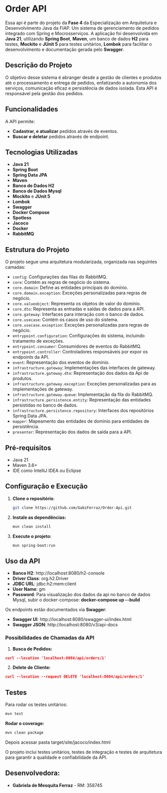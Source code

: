 # Order API
Essa api é parte do projeto da **Fase 4** da Especialização em Arquitetura e Desenvolvimento Java da FIAP.
Um sistema de gerenciamento de pedidos integrado com Spring e Mocrosserviços. A aplicação foi desenvolvida em **Java 21**,
utilizando **Spring Boot**, **Maven**, um banco de dados **H2** para testes, **Mockito** e **JUnit 5** para testes
unitários, **Lombok** para facilitar o desenvolvimento e documentação gerada pelo **Swagger**.

## Descrição do Projeto
O objetivo desse sistema é abranger desde a gestão de clientes e produtos até o processamento e entrega de pedidos,
enfatizando a autonomia dos serviços, comunicação eficaz e persistência de dados isolada. Esta API é responsável pela
gestão dos pedidos.

## Funcionalidades
A API permite:
- **Cadastrar, e atualizar** pedidos através de eventos.
- **Buscar e deletar** pedidos através de endpoint.

## Tecnologias Utilizadas
- **Java 21**
- **Spring Boot**
- **Spring Data JPA**
- **Maven**
- **Banco de Dados H2**
- **Banco de Dados Mysql**
- **Mockito** e **JUnit 5**
- **Lombok**
- **Swagger**
- **Docker Compose**
- **Spotless**
- **Jacoco**
- **Docker**
- **RabbitMQ**

## Estrutura do Projeto
O projeto segue uma arquitetura modularizada, organizada nas seguintes camadas:
- `config`: Configurações das filas do RabbitMQ. 
- `core`: Contém as regras de negócio do sistema.
- `core.domain`: Define as entidades principais do domínio.
- `core.domain.exception`: Exceções personalizadas para regras de negócio.
- `core.valueobject`: Representa os objetos de valor do domínio.
- `core.dto`: Representa as entradas e saídas de dados para a API.
- `core.gateway`: Interfaces para interação com o banco de dados.
- `core.usecase`: Contém os casos de uso do sistema.
- `core.usecase.exception`: Exceções personalizadas para regras de negócio.
- `entrypoint.configuration`: Configurações do sistema, incluindo tratamento de exceções.
- `entrypoint.consumer`: Consumidores de eventos do RabbitMQ.
- `entrypoint.controller`: Controladores responsáveis por expor os endpoints da API.
- `event`: Representação dos eventos de domínio.
- `infrastructure.gateway`: Implementações das interfaces de gateway.
- `infrastructure.gateway.dto`: Representação dos dados da Api de produtos.
- `infrastructure.gateway.exception`: Exceções personalizadas para as implementações de gateway.
- `infrastructure.gateway.queue`: Implementação da fila do RabbitMQ.
- `infrastructure.persistence.entity`: Representação das entidades persistidas no banco de dados.
- `infrastructure.persistence.repository`: Interfaces dos repositórios Spring Data JPA.
- `mapper`: Mapeamento das entidades de domínio para entidades de persistência.
- `presenter`: Representação dos dados de saída para a API.

## Pré-requisitos
- Java 21
- Maven 3.6+
- IDE como IntelliJ IDEA ou Eclipse

## Configuração e Execução
1. **Clone o repositório**:
   ```bash
   git clone https://github.com/GabiFerraz/Order-Api.git
   ```
2. **Instale as dependências:**
   ```bash
   mvn clean install
   ```
3. **Execute o projeto:**
   ```bash
   mvn spring-boot:run
   ```

## Uso da API
- **Banco H2**: http://localhost:8080/h2-console
- **Driver Class**: org.h2.Driver
- **JDBC URL**: jdbc:h2:mem:client
- **User Name**: gm
- **Password**:
  Para visualização dos dados da api no banco de dados Mysql, subir o docker-compose: **docker-compose up --build**

Os endpoints estão documentados via **Swagger**:
- **Swagger UI**: http://localhost:8080/swagger-ui/index.html
- **Swagger JSON**: http://localhost:8080/v3/api-docs

### Possibilidades de Chamadas da API
1. **Busca de Pedidos:**
```json
curl --location 'localhost:8084/api/orders/1'
```

2. **Delete de Cliente:**
```json
curl --location --request DELETE 'localhost:8084/api/orders/1'
```


## Testes
Para rodar os testes unitários:
```bash
mvn test
```

**Rodar o coverage:**
   ```bash
   mvn clean package
   ```
Depois acessar pasta target/site/jacoco/index.html

O projeto inclui testes unitários, testes de integração e testes de arquitetura para garantir a qualidade e
confiabilidade da API.

## Desenvolvedora:
- **Gabriela de Mesquita Ferraz** - RM: 358745